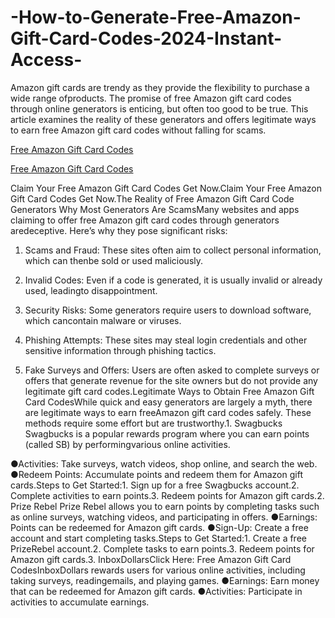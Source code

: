 # -How-to-Generate-Free-Amazon-Gift-Card-Codes-2024-Instant-Access-
Amazon gift cards are trendy as they provide the flexibility to purchase a wide range ofproducts. The promise of free Amazon gift card codes through online generators is enticing, but often too good to be true. This article examines the reality of these generators and offers legitimate ways to earn free Amazon gift card codes without falling for scams.

[Free Amazon Gift Card Codes](https://earnsters.com/amazon-gift-card-generator/)

[Free Amazon Gift Card Codes](https://earnsters.com/amazon-gift-card-generator/)

Claim Your Free Amazon Gift Card Codes Get Now.Claim Your Free Amazon Gift Card Codes Get Now.The Reality of Free Amazon Gift Card Code Generators Why Most Generators Are ScamsMany websites and apps claiming to offer free Amazon gift card codes through generators aredeceptive. Here’s why they pose significant risks:

1. Scams and Fraud: These sites often aim to collect personal information, which can thenbe sold or used maliciously.

2. Invalid Codes: Even if a code is generated, it is usually invalid or already used, leadingto disappointment.

3. Security Risks: Some generators require users to download software, which cancontain malware or viruses.

4. Phishing Attempts: These sites may steal login credentials and other sensitive information through phishing tactics.

5. Fake Surveys and Offers: Users are often asked to complete surveys or offers that generate revenue for the site owners but do not provide any legitimate gift card codes.Legitimate Ways to Obtain Free Amazon Gift Card CodesWhile quick and easy generators are largely a myth, there are legitimate ways to earn freeAmazon gift card codes safely. These methods require some effort but are trustworthy.1. Swagbucks Swagbucks is a popular rewards program where you can earn points (called SB) by performingvarious online activities.

●Activities: Take surveys, watch videos, shop online, and search the web.
●Redeem Points: Accumulate points and redeem them for Amazon gift cards.Steps to Get Started:1. Sign up for a free Swagbucks account.2. Complete activities to earn points.3. Redeem points for Amazon gift cards.2. Prize Rebel Prize Rebel allows you to earn points by completing tasks such as online surveys, watching videos, and participating in offers.
●Earnings: Points can be redeemed for Amazon gift cards.
●Sign-Up: Create a free account and start completing tasks.Steps to Get Started:1. Create a free PrizeRebel account.2. Complete tasks to earn points.3. Redeem points for Amazon gift cards.3. InboxDollarsClick Here: Free Amazon Gift Card CodesInboxDollars rewards users for various online activities, including taking surveys, readingemails, and playing games.
●Earnings: Earn money that can be redeemed for Amazon gift cards.
●Activities: Participate in activities to accumulate earnings.
